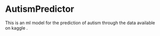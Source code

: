 # AutismPredictor

This is an ml model for the prediction of autism through the data available on kaggle . 


